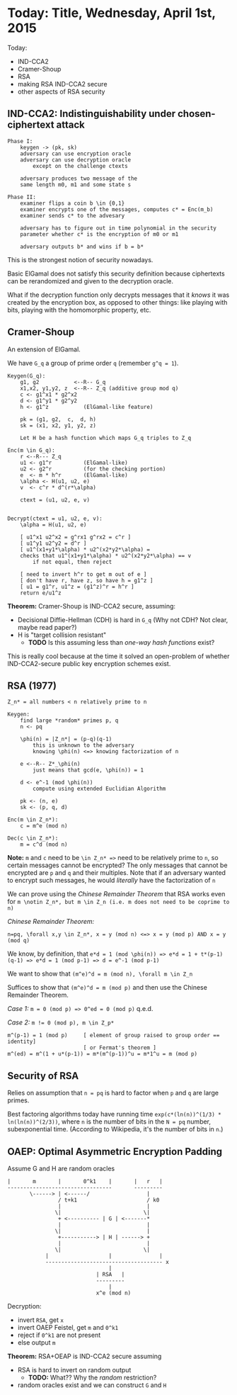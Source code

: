 Today: Title, Wednesday, April 1st, 2015
=========================================

Today:

 - IND-CCA2
 - Cramer-Shoup
 - RSA
 - making RSA IND-CCA2 secure
 - other aspects of RSA security

IND-CCA2: Indistinguishability under chosen-ciphertext attack
-------------------------------------------------------------

    Phase I: 
        keygen -> (pk, sk)
        adversary can use encryption oracle
        adversary can use decryption oracle
            except on the challenge ctexts

        adversary produces two message of the 
        same length m0, m1 and some state s

    Phase II:
        examiner flips a coin b \in {0,1}
        examiner encrypts one of the messages, computes c* = Enc(m_b)
        examiner sends c* to the advesary
       
        adversary has to figure out in time polynomial in the security
        parameter whether c* is the encryption of m0 or m1

        adversary outputs b* and wins if b = b*
       
This is the strongest notion of security nowadays.

Basic ElGamal does not satisfy this security definition because ciphertexts
can be rerandomized and given to the decryption oracle.

What if the decryption function only decrypts messages that it _knows_ it was
created by the encryption box, as opposed to other things: like playing with bits,
playing with the homomorphic property, etc.

Cramer-Shoup
------------

An extension of ElGamal.

We have `G_q` a group of prime order `q` (remember `g^q = 1`).

    Keygen(G_q):
        g1, g2           <--R-- G_q
        x1,x2, y1,y2, z  <--R-- Z_q (additive group mod q)
        c <- g1^x1 * g2^x2
        d <- g1^y1 * g2^y2
        h <- g1^z           (ElGamal-like feature)

        pk = (g1, g2,  c,  d, h)
        sk = (x1, x2, y1, y2, z)

        Let H be a hash function which maps G_q triples to Z_q

    Enc(m \in G_q):
        r <--R--- Z_q
        u1 <- g1^r          (ElGamal-like)
        u2 <- g2^r          (for the checking portion)
        e  <- m * h^r       (ElGamal-like)
        \alpha <- H(u1, u2, e)
        v  <- c^r * d^(r*\alpha)

        ctext = (u1, u2, e, v)


    Decrypt(ctext = u1, u2, e, v):
        \alpha = H(u1, u2, e)

        [ u1^x1 u2^x2 = g^rx1 g^rx2 = c^r ]
        [ u1^y1 u2^y2 = d^r ]
        [ u1^(x1+y1*\alpha) * u2^(x2*y2*\alpha) = 
        checks that u1^(x1+y1*\alpha) * u2^(x2*y2*\alpha) == v
            if not equal, then reject

        [ need to invert h^r to get m out of e ]
        [ don't have r, have z, so have h = g1^z ]
        [ u1 = g1^r, u1^z = (g1^z)^r = h^r ]
        return e/u1^z

**Theorem:** Cramer-Shoup is IND-CCA2 secure, assuming:

 - Decisional Diffie-Hellman (CDH) is hard in `G_q` (Why not CDH? Not clear,
   maybe read paper?)
 - H is "target collision resistant"
   + **TODO** Is this assuming less than _one-way hash functions_ exist?

This is really cool because at the time it solved an open-problem of whether
IND-CCA2-secure public key encryption schemes exist.

RSA (1977)
----------

    Z_n* = all numbers < n relatively prime to n

    Keygen: 
        find large *random* primes p, q
        n <- pq

        \phi(n) = |Z_n*| = (p-q)(q-1)
            this is unknown to the adversary
            knowing \phi(n) <=> knowing factorization of n

        e <--R-- Z*_\phi(n)
            just means that gcd(e, \phi(n)) = 1

        d <- e^-1 (mod \phi(n))
            compute using extended Euclidian Algorithm
        
        pk <- (n, e)
        sk <- (p, q, d)

    Enc(m \in Z_n*):
        c = m^e (mod n)

    Dec(c \in Z_n*):
        m = c^d (mod n)

**Note:** `m` and `c` need to be `\in Z_n* =>` need to be relatively prime to
`n`, so certain messages cannot be encrypted? The
only messages that cannot be encrypted are `p` and `q` and their multiples. Note
that if an adversary wanted to encrypt such messages, he would _literally_ have
the factorization of `n`

We can prove using the _Chinese Remainder Theorem_ that RSA works even for 
`m \notin Z_n*, but m \in Z_n (i.e. m does not need to be coprime to n)`

_Chinese Remainder Theorem:_

    n=pq, \forall x,y \in Z_n*, x = y (mod n) <=> x = y (mod p) AND x = y (mod q)

We know, by definition, that `e*d = 1 (mod \phi(n)) => e*d = 1 + t*(p-1)(q-1) =>
e*d = 1 (mod p-1) => d = e^-1 (mod p-1)` 

We want to show that `(m^e)^d = m (mod n), \forall m \in Z_n`

Suffices to show that `(m^e)^d = m (mod p)` and then use the Chinese Remainder
Theorem.

*Case 1:* `m = 0 (mod p) => 0^ed = 0 (mod p)` q.e.d.

*Case 2:* `m != 0 (mod p), m \in Z_p*`

    m^(p-1) = 1 (mod p)     [ element of group raised to group order == identity]
                            [ or Fermat's theorem ]
    m^(ed) = m^(1 + u*(p-1)) = m*(m^(p-1))^u = m*1^u = m (mod p)

Security of RSA
---------------

Relies on assumption that `n = pq` is hard to factor when `p` and `q` are large
primes.

Best factoring algorithms today have running time `exp(c*(ln(n))^(1/3) * ln(ln(n))^(2/3))`, 
where `n` is the number of bits in the `N = pq` number, subexponential time. (According to Wikipedia, 
it's the number of bits in `n`.)

OAEP: Optimal Asymmetric Encryption Padding
-------------------------------------------

Assume G and H are random oracles

    
    |       m       |       0^k1    |       |   r   |
    ---------------------------------       ---------
           \------> | <------/                  |
                    / t+k1                      / k0
                    |                           |
                   \|                          \| 
                    + <---------- | G | <-------*
                    |                           |
                   \|                           |
                    +-----------> | H | ------> +
                    |                           |
                   \|                          \|
                |                   |               |
                ------------------------------------- x
                                    |
                                | RSA   |
                                ---------
                                    |
                                x^e (mod n)

Decryption: 

 - invert `RSA`, get `x`
 - invert OAEP Feistel, get `m` and `0^k1`
 - reject if `0^k1` are not present
 - else output `m`

**Theorem:** RSA+OEAP is IND-CCA2 secure assuming

 - RSA is hard to invert on random output
   + **TODO:** What?? Why the _random_ restriction?
 - random oracles exist and we can construct `G` and `H`

